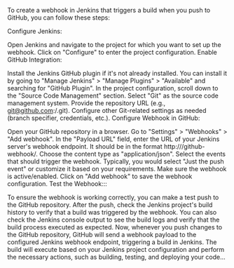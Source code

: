 To create a webhook in Jenkins that triggers a build when you push to GitHub, you can follow these steps:

Configure Jenkins:

Open Jenkins and navigate to the project for which you want to set up the webhook.
Click on "Configure" to enter the project configuration.
Enable GitHub Integration:

Install the Jenkins GitHub plugin if it's not already installed. You can install it by going to "Manage Jenkins" > "Manage Plugins" > "Available" and searching for "GitHub Plugin".
In the project configuration, scroll down to the "Source Code Management" section.
Select "Git" as the source code management system.
Provide the repository URL (e.g., git@github.com:<username>/<repository>.git).
Configure other Git-related settings as needed (branch specifier, credentials, etc.).
Configure Webhook in GitHub:

Open your GitHub repository in a browser.
Go to "Settings" > "Webhooks" > "Add webhook".
In the "Payload URL" field, enter the URL of your Jenkins server's webhook endpoint. It should be in the format http://<jenkins-server>/github-webhook/.
Choose the content type as "application/json".
Select the events that should trigger the webhook. Typically, you would select "Just the push event" or customize it based on your requirements.
Make sure the webhook is active/enabled.
Click on "Add webhook" to save the webhook configuration.
Test the Webhook:::

To ensure the webhook is working correctly, you can make a test push to the GitHub repository.
After the push, check the Jenkins project's build history to verify that a build was triggered by the webhook.
You can also check the Jenkins console output to see the build logs and verify that the build process executed as expected.
Now, whenever you push changes to the GitHub repository, GitHub will send a webhook payload to the configured Jenkins webhook endpoint, triggering a build in Jenkins. The build will execute based on your Jenkins project configuration and perform the necessary actions, such as building, testing, and deploying your code...